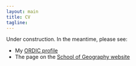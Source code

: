 ```yaml
---
layout: main
title: CV
tagline: 
---
```


Under construction. In the meantime, please see:

  - My [ORDIC profile](https://orcid.org/0000-0002-6977-0615)
  - The page on the [School of Geography website](https://environment.leeds.ac.uk/geography/staff/1069/dr-nick-malleson)
